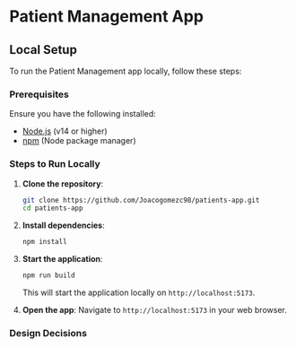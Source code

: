 # Patient Management App

## Local Setup

To run the Patient Management app locally, follow these steps:

### Prerequisites

Ensure you have the following installed:

- [Node.js](https://nodejs.org/) (v14 or higher)
- [npm](https://www.npmjs.com/) (Node package manager)

### Steps to Run Locally

1. **Clone the repository**:

   ```bash
   git clone https://github.com/Joacogomezc98/patients-app.git
   cd patients-app
   ```

2. **Install dependencies**:

   ```bash
   npm install
   ```

3. **Start the application**:

   ```bash
   npm run build
   ```

   This will start the application locally on `http://localhost:5173`.

4. **Open the app**:
   Navigate to `http://localhost:5173` in your web browser.

### Design Decisions
